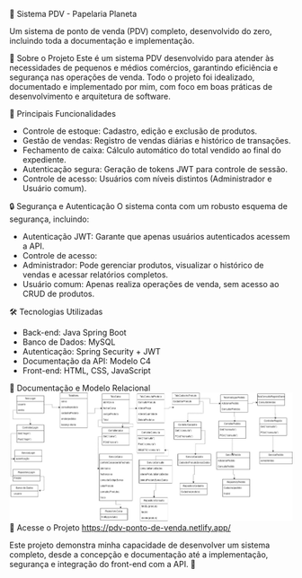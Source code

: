  🛒 Sistema PDV - Papelaria Planeta

Um sistema de ponto de venda (PDV) completo, desenvolvido do zero, incluindo toda a documentação e implementação.

 🚀 Sobre o Projeto
Este é um sistema PDV desenvolvido para atender às necessidades de pequenos e médios comércios, garantindo eficiência e segurança nas operações de venda. Todo o projeto foi idealizado, documentado e implementado por mim, com foco em boas práticas de desenvolvimento e arquitetura de software.

📌 Principais Funcionalidades
- Controle de estoque: Cadastro, edição e exclusão de produtos.
- Gestão de vendas: Registro de vendas diárias e histórico de transações.
- Fechamento de caixa: Cálculo automático do total vendido ao final do expediente.
- Autenticação segura: Geração de tokens JWT para controle de sessão.
- Controle de acesso: Usuários com níveis distintos (Administrador e Usuário comum).

🔒 Segurança e Autenticação
O sistema conta com um robusto esquema de segurança, incluindo:
- Autenticação JWT: Garante que apenas usuários autenticados acessem a API.
- Controle de acesso:
- Administrador: Pode gerenciar produtos, visualizar o histórico de vendas e acessar relatórios completos.
- Usuário comum: Apenas realiza operações de venda, sem acesso ao CRUD de produtos.

 🛠️ Tecnologias Utilizadas
- Back-end: Java Spring Boot
- Banco de Dados: MySQL
- Autenticação: Spring Security + JWT
- Documentação da API:  Modelo C4
- Front-end: HTML, CSS, JavaScript

📂 Documentação e Modelo Relacional
![Documentação](PDV/documentação.jpeg)
🔗 Acesse o Projeto
https://pdv-ponto-de-venda.netlify.app/

Este projeto demonstra minha capacidade de desenvolver um sistema completo, desde a concepção e documentação até a implementação, segurança e integração do front-end com a API. 🚀

